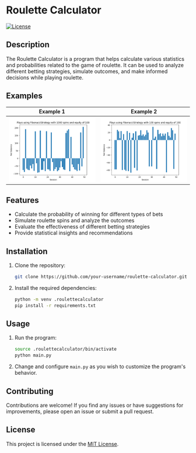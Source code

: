 # Roulette Calculator

[![License](https://img.shields.io/badge/license-MIT-blue.svg)](https://opensource.org/licenses/MIT)

## Description

The Roulette Calculator is a program that helps calculate various statistics and probabilities related to the game of roulette. It can be used to analyze different betting strategies, simulate outcomes, and make informed decisions while playing roulette.

## Examples
| Example 1 | Example 2 |
|-----------|-----------|
| ![Example 1](examples/FibonacciStrategy-times-50-1000-spins.png) | ![Example 2](examples/FibonacciStrategy-times-50.png) |


## Features

- Calculate the probability of winning for different types of bets
- Simulate roulette spins and analyze the outcomes
- Evaluate the effectiveness of different betting strategies
- Provide statistical insights and recommendations

## Installation

1. Clone the repository:

    ```bash
    git clone https://github.com/your-username/roulette-calculator.git
    ```

2. Install the required dependencies:

    ```bash
    python -m venv .roulettecalculator
    pip install -r requirements.txt
    ```

## Usage

1. Run the program:

    ```bash
    source .roulettecalculator/bin/activate
    python main.py
    ```

2. Change and configure `main.py` as you wish to customize the program's behavior.

## Contributing

Contributions are welcome! If you find any issues or have suggestions for improvements, please open an issue or submit a pull request.

## License

This project is licensed under the [MIT License](https://opensource.org/licenses/MIT).